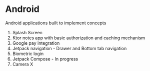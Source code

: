 # Android
Android applications built to implement concepts

1. Splash Screen
2. Ktor notes app with basic authorization and caching mechanism
3. Google pay integration
4. Jetpack navigation - Drawer and Bottom tab navigation
5. Biometric login 
6. Jetpack Compose - In progress 
7. Camera X
